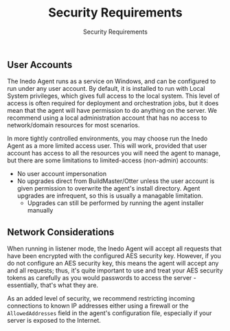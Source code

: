﻿---
title: Security Requirements
subtitle: Security Requirements
sequence: 30
keywords: inedo, inedo agent, security

---

## User Accounts

The Inedo Agent runs as a service on Windows, and can be configured to run under any user account. By default, it is installed to run with Local System privileges, which gives full access to the local system. This level of access is often required for deployment and orchestration jobs, but it does mean that the agent will have permission to do anything on the server. We recommend using a local administration account that has no access to network/domain resources for most scenarios.

In more tightly controlled environments, you may choose run the Inedo Agent as a more limited access user. This will work, provided that user account has access to all the resources you will need the agent to manage, but there are some limitations to limited-access (non-admin) accounts:

  - No user account impersonation
  - No upgrades direct from BuildMaster/Otter unless the user account is given permission to overwrite the agent's install directory. Agent upgrades are infrequent, so this is usually a managable limitation.
    - Upgrades can still be performed by running the agent installer manually

## Network Considerations

When running in listener mode, the Inedo Agent will accept all requests that have been encrypted with the configured AES security key. However, if you do not configure an AES security key, this means the agent will accept any and all requests; thus, it's quite important to use and treat your AES security tokens as carefully as you would passwords to access the server - essentially, that's what they are.

As an added level of security, we recommend restricting incoming connections to known IP addresses either using a firewall or the `AllowedAddresses` field in the agent's configuration file, especially if your server is exposed to the Internet.
